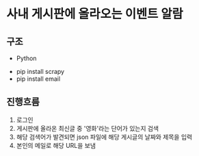 # 사내 게시판에 올라오는 이벤트 알람

## 구조
* Python
- pip install scrapy
- pip install email

## 진행흐름
1. 로그인
2. 게시판에 올라온 최신글 중 '영화'라는 단어가 있는지 검색
3. 해당 검색어가 발견되면 json 파일에 해당 게시글의 날짜와 제목을 입력
4. 본인의 메일로 해당 URL을 보냄